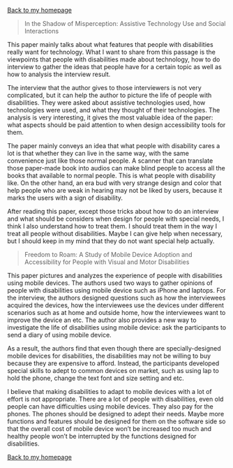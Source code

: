 [Back to my homepage](https://miaomiaosang.github.io/csci5839-YuLi9309/)

> In the Shadow of Misperception: Assistive Technology Use and Social Interactions

This paper mainly talks about what features that people with disabilities really want for technology. What I want to share from this passage is the viewpoints that people with disabilities made about technology, how to do interview to gather the ideas that people have for a certain topic as well as how to analysis the interview result.

The interview that the author gives to those interviewers is not very complicated, but it can help the author to picture the life of people with disabilities. They were asked about assistive technologies used, how technologies were used, and what they thought of their technologies. The analysis is very interesting, it gives the most valuable idea of the paper: what aspects should be paid attention to when design accessibility tools for them.

The paper mainly conveys an idea that what people with disability cares a lot is that whether they can live in the same way, with the same convenience just like those normal people. A scanner that can translate those paper-made book into audios can make blind people to access all the books that available to normal people. This is what people with disability like. On the other hand, an era bud with very strange design and color that help people who are weak in hearing may not be liked by users, because it marks the users with a sign of disability.

After reading this paper, except those tricks about how to do an interview and what should be considers when design for people with special needs, I think I also understand how to treat them. I should treat them in the way I treat all people without disabilities. Maybe I can give help when necessary, but I should keep in my mind that they do not want special help actually.

> Freedom to Roam: A Study of Mobile Device Adoption and Accessibility for People with Visual and Motor Disabilities

This paper pictures and analyzes the experience of people with disabilities using mobile devices. The authors used two ways to gather opinions of people with disabilities using mobile device such as iPhone and laptops.  For the interview, the authors designed questions such as how the interviewees acquired the devices, how the interviewees use the devices under different scenarios such as at home and outside home, how the interviewees want to improve the device an etc. The author also provides a new way to investigate the life of disabilities using mobile device: ask the participants to send a diary of using mobile device.

As a result, the authors find that even though there are specially-designed mobile devices for disabilities, the disabilities may not be willing to buy because they are expensive to afford. Instead, the participants developed special skills to adept to common devices on market, such as using lap to hold the phone, change the text font and size setting and etc.  

I believe that making disabilities to adapt to mobile devices with a lot of effort is not appropriate. There are a lot of people with disabilities, even old people can have difficulties using mobile devices. They also pay for the phones. The phones should be designed to adept their needs.  Maybe more functions and features should be designed for them on the software side so that the overall cost of mobile device won’t be increased too much and healthy people won’t be interrupted by the functions designed for disabilities.

[Back to my homepage](https://miaomiaosang.github.io/csci5839-YuLi9309/)
